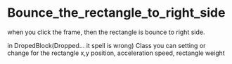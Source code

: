 # Bounce_the_rectangle_to_right_side

when you click the frame, then the rectangle is bounce to right side.

in DropedBlock(Dropped... it spell is wrong) Class you can setting or change for the rectangle x,y position, acceleration speed, rectangle weight
